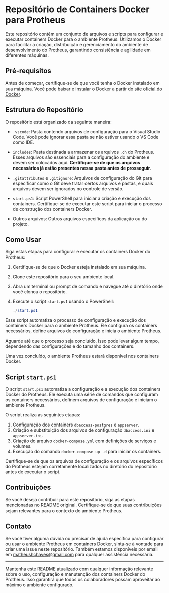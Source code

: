 # Repositório de Containers Docker para Protheus

Este repositório contém um conjunto de arquivos e scripts para configurar e executar containers Docker para o ambiente Protheus. Utilizamos o Docker para facilitar a criação, distribuição e gerenciamento do ambiente de desenvolvimento do Protheus, garantindo consistência e agilidade em diferentes máquinas.

## Pré-requisitos

Antes de começar, certifique-se de que você tenha o Docker instalado em sua máquina. Você pode baixar e instalar o Docker a partir do [site oficial do Docker](https://www.docker.com/get-started).

## Estrutura do Repositório

O repositório está organizado da seguinte maneira:

- `.vscode`: Pasta contendo arquivos de configuração para o Visual Studio Code. Você pode ignorar essa pasta se não estiver usando o VS Code como IDE.

- `includes`: Pasta destinada a armazenar os arquivos `.ch` do Protheus. Esses arquivos são essenciais para a configuração do ambiente e devem ser colocados aqui. **Certifique-se de que os arquivos necessários já estão presentes nessa pasta antes de prosseguir**.

- `.gitattributes` e `.gitignore`: Arquivos de configuração do Git para especificar como o Git deve tratar certos arquivos e pastas, e quais arquivos devem ser ignorados no controle de versão.

- `start.ps1`: Script PowerShell para iniciar a criação e execução dos containers. Certifique-se de executar este script para iniciar o processo de construção dos containers Docker.

- Outros arquivos: Outros arquivos específicos da aplicação ou do projeto.

## Como Usar

Siga estas etapas para configurar e executar os containers Docker do Protheus:

1. Certifique-se de que o Docker esteja instalado em sua máquina.

2. Clone este repositório para o seu ambiente local.

3. Abra um terminal ou prompt de comando e navegue até o diretório onde você clonou o repositório.

4. Execute o script `start.ps1` usando o PowerShell:
   ```powershell
   ./start.ps1

Esse script automatiza o processo de configuração e execução dos containers Docker para o ambiente Protheus. Ele configura os containers necessários, define arquivos de configuração e inicia o ambiente Protheus.

Aguarde até que o processo seja concluído. Isso pode levar algum tempo, dependendo das configurações e do tamanho dos containers.

Uma vez concluído, o ambiente Protheus estará disponível nos containers Docker.

## Script `start.ps1`

O script `start.ps1` automatiza a configuração e a execução dos containers Docker do Protheus. Ele executa uma série de comandos que configuram os containers necessários, definem arquivos de configuração e iniciam o ambiente Protheus.

O script realiza as seguintes etapas:

1. Configuração dos containers `dbaccess-postgres` e `appserver`.
2. Criação e substituição dos arquivos de configuração `dbaccess.ini` e `appserver.ini`.
3. Criação do arquivo `docker-compose.yml` com definições de serviços e volumes.
4. Execução do comando `docker-compose up -d` para iniciar os containers.

Certifique-se de que os arquivos de configuração e os arquivos específicos do Protheus estejam corretamente localizados no diretório do repositório antes de executar o script.

## Contribuições

Se você deseja contribuir para este repositório, siga as etapas mencionadas no README original. Certifique-se de que suas contribuições sejam relevantes para o contexto do ambiente Protheus.

## Contato

Se você tiver alguma dúvida ou precisar de ajuda específica para configurar ou usar o ambiente Protheus em containers Docker, sinta-se à vontade para criar uma issue neste repositório. Também estamos disponíveis por email em matheushchaves@gmail.com para qualquer assistência necessária.

---

Mantenha este README atualizado com qualquer informação relevante sobre o uso, configuração e manutenção dos containers Docker do Protheus. Isso garantirá que todos os colaboradores possam aproveitar ao máximo o ambiente configurado.
